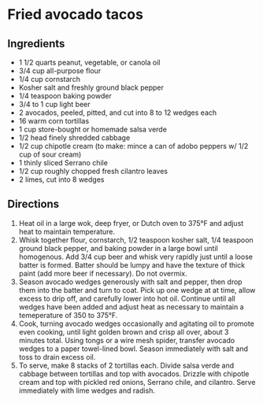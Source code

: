 Fried avocado tacos
===================

Ingredients
-----------

- 1 1/2 quarts peanut, vegetable, or canola oil
- 3/4 cup all-purpose flour
- 1/4 cup cornstarch
- Kosher salt and freshly ground black pepper
- 1/4 teaspoon baking powder
- 3/4 to 1 cup light beer
- 2 avocados, peeled, pitted, and cut into 8 to 12 wedges each
- 16 warm corn tortillas
- 1 cup store-bought or homemade salsa verde
- 1/2 head finely shredded cabbage
- 1/2 cup chipotle cream (to make: mince a can of adobo peppers w/ 1/2 cup of sour cream)
- 1 thinly sliced Serrano chile
- 1/2 cup roughly chopped fresh cilantro leaves
- 2 limes, cut into 8 wedges

Directions
----------

1. Heat oil in a large wok, deep fryer, or Dutch oven to 375°F and adjust heat to maintain temperature.
2. Whisk together flour, cornstarch, 1/2 teaspoon kosher salt, 1/4 teaspoon ground black pepper, and baking powder in a large bowl until homogenous. Add 3/4 cup beer and whisk very rapidly just until a loose batter is formed. Batter should be lumpy and have the texture of thick paint (add more beer if necessary). Do not overmix.
3. Season avocado wedges generously with salt and pepper, then drop them into the batter and turn to coat. Pick up one wedge at at time, allow excess to drip off, and carefully lower into hot oil. Continue until all wedges have been added and adjust heat as necessary to maintain a temeperature of 350 to 375°F.
4. Cook, turning avocado wedges occasionally and agitating oil to promote even cooking, until light golden brown and crisp all over, about 3 minutes total. Using tongs or a wire mesh spider, transfer avocado wedges to a paper towel-lined bowl. Season immediately with salt and toss to drain excess oil.
5. To serve, make 8 stacks of 2 tortillas each. Divide salsa verde and cabbage between tortillas and top with avocados. Drizzle with chipotle cream and top with pickled red onions, Serrano chile, and cilantro. Serve immediately with lime wedges and radish.
